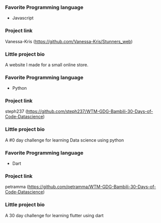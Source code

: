 ### Favorite Programming language

- Javascript

### Project link

Vanessa-Kris (https://github.com/Vanessa-Kris/Stunners_web)

### Little project bio

A website I made for a small online store.


### Favorite Programming language

- Python

### Project link

steph237 (https://github.com/steph237/WTM-GDG-Bambili-30-Days-of-Code-Datascience)

### Little project bio

A #0 day challenge for learning Data science using python

### Favorite Programming language

- Dart

### Project link

petramma (https://github.com/petramma/WTM-GDG-Bambili-30-Days-of-Code-Datascience)

### Little project bio

A 30 day challenge for learning flutter using dart
